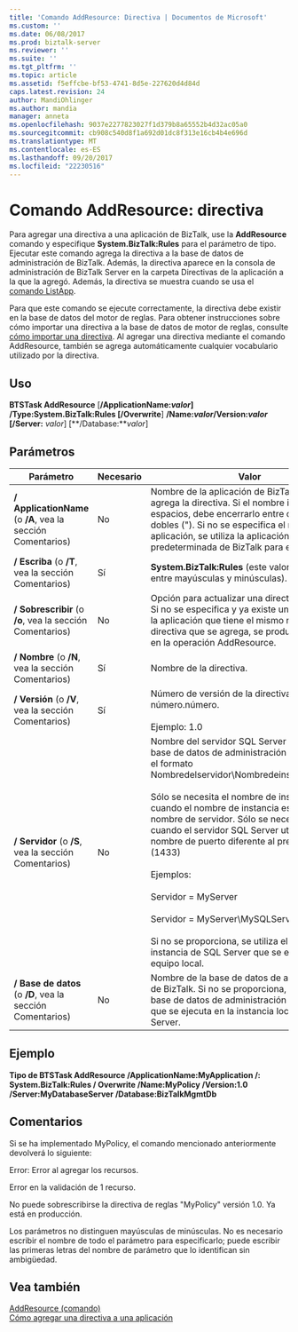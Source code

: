 ```yaml
---
title: 'Comando AddResource: Directiva | Documentos de Microsoft'
ms.custom: ''
ms.date: 06/08/2017
ms.prod: biztalk-server
ms.reviewer: ''
ms.suite: ''
ms.tgt_pltfrm: ''
ms.topic: article
ms.assetid: f5effcbe-bf53-4741-8d5e-227620d4d84d
caps.latest.revision: 24
author: MandiOhlinger
ms.author: mandia
manager: anneta
ms.openlocfilehash: 9037e2277823027f1d379b8a65552b4d32ac05a0
ms.sourcegitcommit: cb908c540d8f1a692d01dc8f313e16cb4b4e696d
ms.translationtype: MT
ms.contentlocale: es-ES
ms.lasthandoff: 09/20/2017
ms.locfileid: "22230516"
---
```

# <a name="addresource-command-policy"></a>Comando AddResource: directiva
Para agregar una directiva a una aplicación de BizTalk, use la **AddResource** comando y especifique **System.BizTalk:Rules** para el parámetro de tipo. Ejecutar este comando agrega la directiva a la base de datos de administración de BizTalk. Además, la directiva aparece en la consola de administración de BizTalk Server en la carpeta Directivas de la aplicación a la que la agregó. Además, la directiva se muestra cuando se usa el [comando ListApp](../core/listapp-command.md).  
  
 Para que este comando se ejecute correctamente, la directiva debe existir en la base de datos del motor de reglas. Para obtener instrucciones sobre cómo importar una directiva a la base de datos de motor de reglas, consulte [cómo importar una directiva](../core/how-to-import-a-policy.md). Al agregar una directiva mediante el comando AddResource, también se agrega automáticamente cualquier vocabulario utilizado por la directiva.  
  
## <a name="usage"></a>Uso  
 **BTSTask AddResource** [**/ApplicationName:***valor*] **/Type:System.BizTalk:Rules** [**/Overwrite**] **/Name:***valor***/Version:***valor* [**/Server:**  *valor*] [**/Database:***valor*]  
  
## <a name="parameters"></a>Parámetros  
  
|Parámetro|Necesario|Valor|  
|---------------|--------------|-----------|  
|**/ ApplicationName** (o **/A**, vea la sección Comentarios)|No|Nombre de la aplicación de BizTalk a la que se agrega la directiva. Si el nombre incluye espacios, debe encerrarlo entre comillas dobles ("). Si no se especifica el nombre de aplicación, se utiliza la aplicación predeterminada de BizTalk para el grupo.|  
|**/ Escriba** (o **/T**, vea la sección Comentarios)|Sí|**System.BizTalk:Rules** (este valor no distingue entre mayúsculas y minúsculas).|  
|**/ Sobrescribir** (o **/o**, vea la sección Comentarios)|No|Opción para actualizar una directiva existente. Si no se especifica y ya existe una directiva en la aplicación que tiene el mismo nombre que la directiva que se agrega, se produce un error en la operación AddResource.|  
|**/ Nombre** (o **/N**, vea la sección Comentarios)|Sí|Nombre de la directiva.|  
|**/ Versión** (o **/V**, vea la sección Comentarios)|Sí|Número de versión de la directiva en el formato número.número.<br /><br /> Ejemplo: 1.0|  
|**/ Servidor** (o **/S**, vea la sección Comentarios)|No|Nombre del servidor SQL Server que aloja la base de datos de administración de BizTalk en el formato Nombredelservidor\Nombredeinstancia,Puerto.<br /><br /> Sólo se necesita el nombre de instancia cuando el nombre de instancia es diferente del nombre de servidor. Sólo se necesita el puerto cuando el servidor SQL Server utiliza un nombre de puerto diferente al predeterminado (1433)<br /><br /> Ejemplos:<br /><br /> Servidor = MyServer<br /><br /> Servidor = MyServer\MySQLServer,1533<br /><br /> Si no se proporciona, se utiliza el nombre de la instancia de SQL Server que se ejecuta en el equipo local.|  
|**/ Base de datos** (o **/D**, vea la sección Comentarios)|No|Nombre de la base de datos de administración de BizTalk. Si no se proporciona, se utiliza la base de datos de administración de BizTalk que se ejecuta en la instancia local de SQL Server.|  
  
## <a name="sample"></a>Ejemplo  
 **Tipo de BTSTask AddResource /ApplicationName:MyApplication /: System.BizTalk:Rules / Overwrite /Name:MyPolicy /Version:1.0 /Server:MyDatabaseServer /Database:BizTalkMgmtDb**  
  
## <a name="remarks"></a>Comentarios  
 Si se ha implementado MyPolicy, el comando mencionado anteriormente devolverá lo siguiente:  
  
 Error: Error al agregar los recursos.  
  
 Error en la validación de 1 recurso.  
  
 No puede sobrescribirse la directiva de reglas "MyPolicy" versión 1.0. Ya está en producción.  
  
 Los parámetros no distinguen mayúsculas de minúsculas. No es necesario escribir el nombre de todo el parámetro para especificarlo; puede escribir las primeras letras del nombre de parámetro que lo identifican sin ambigüedad.  
  
## <a name="see-also"></a>Vea también  
 [AddResource (comando)](../core/addresource-command.md)   
 [Cómo agregar una directiva a una aplicación](../core/how-to-add-a-policy-to-an-application.md)